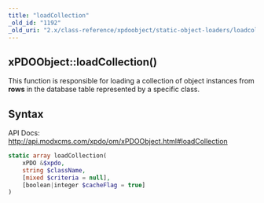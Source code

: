 ```yaml
---
title: "loadCollection"
_old_id: "1192"
_old_uri: "2.x/class-reference/xpdoobject/static-object-loaders/loadcollection"
---
```


## xPDOObject::loadCollection()

This function is responsible for loading a collection of object instances from **rows** in the database table represented by a specific class.

## Syntax

API Docs: <http://api.modxcms.com/xpdo/om/xPDOObject.html#loadCollection>

``` php 
static array loadCollection(
    xPDO &$xpdo,
    string $className,
    [mixed $criteria = null],
    [boolean|integer $cacheFlag = true]
)
```
